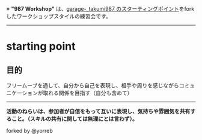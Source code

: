 ※ **"987 Workshop"** は、[garage-_takumi987 のスターティングポイント](https://github.com/Jmblllllr/garage-_takumi987/blob/master/starting-point.md)をforkしたワークショップスタイルの練習会です。

---

# starting point

## 目的
フリームーブを通して、自分から自己を表現し、相手や周りを感じながらコミュニケーションが取れる関係を目指す（自分も含めて）

---

**活動のねらいは、参加者が自信をもって互いに表現し、気持ちや雰囲気を共有すること。（スキルの共有に関しては無理にとは言わず）。**

forked by @yorreb
